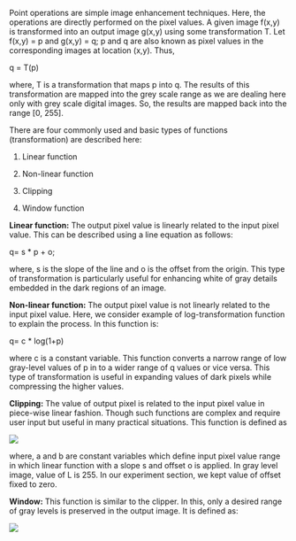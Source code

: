 Point operations are simple image enhancement techniques. Here, the operations are directly performed on the pixel values. A given image f(x,y) is transformed into an output image g(x,y) using some transformation T. Let f(x,y) = p and g(x,y) = q; p and q are also known as pixel values in the corresponding images at location (x,y). Thus,

q = T(p)

where, T is a transformation that maps p into q. The results of this transformation are mapped into the grey scale range as we are dealing here only with grey scale digital images. So, the results are mapped back into the range [0, 255].

There are four commonly used and basic types of functions (transformation) are described here:

1. Linear function

2. Non-linear function

3. Clipping

4. Window function

**Linear function:** The output pixel value is linearly related to the input pixel value. This can be described using a line equation as follows:

q= s * p + o;

where, s is the slope of the line and o is the offset from the origin. This type of transformation is particularly useful for enhancing white of gray details embedded in the dark regions of an image.

**Non-linear function:** The output pixel value is not linearly related to the input pixel value. Here, we consider example of log-transformation function to explain the process. In this function is:

q= c * log(1+p)

where c is a constant variable. This function converts a narrow range of low gray-level values of p in to a wider range of q values or vice versa. This type of transformation is useful in expanding values of dark pixels while compressing the higher values.

**Clipping:** The value of output pixel is related to the input pixel value in piece-wise linear fashion. Though such functions are complex and require user input but useful in many practical situations. This function is defined as

<img src="point/image1.jpg">

where, a and b are constant variables which define input pixel value range in which linear function with a slope s and offset o is applied. In gray level image, value of L is 255. In our experiment section, we kept value of offset fixed to zero.

**Window:** This function is similar to the clipper. In this, only a desired range of gray levels is preserved in the output image. It is defined as:

<img src="point/image2.jpg">